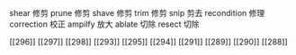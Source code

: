 




shear 修剪
prune 修剪
shave 修剪
trim 修剪
snip 剪去
recondition 修理
correction 校正
ampilfy 放大
ablate 切除
resect 切除

[[296]]
[[297]]
[[298]]
[[293]]
[[295]]
[[294]]
[[291]]
[[289]]
[[290]]
[[288]]